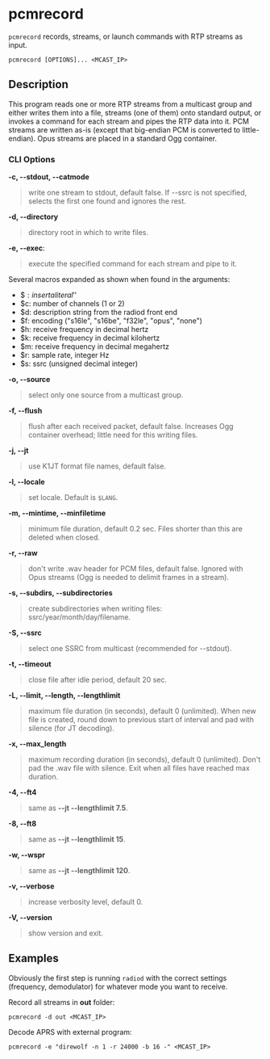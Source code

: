 # pcmrecord

`pcmrecord` records, streams, or launch commands with RTP streams as input.

```
pcmrecord [OPTIONS]... <MCAST_IP>
```

## Description

This program reads one or more RTP streams from a multicast group and either writes them into a file, streams (one of them) onto standard output, or invokes a command for each stream and pipes the RTP data into it. PCM streams are written as-is (except that big-endian PCM is converted to little-endian). Opus streams are placed in a standard Ogg container.

### CLI Options

**-c, --stdout, --catmode**

> write one stream to stdout, default false. If --ssrc is not specified, selects the first one found and ignores the rest.

**-d, --directory**

> directory root in which to write files.

**-e, --exec**: 

> execute the specified command for each stream and pipe to it.

Several macros expanded as shown when found in the arguments:
  - $$: insert a literal '$'
  - $c: number of channels (1 or 2)
  - $d: description string from the radiod front end
  - $f: encoding ("s16le", "s16be", "f32le", "opus", "none")
  - $h: receive frequency in decimal hertz
  - $k: receive frequency in decimal kilohertz
  - $m: receive frequency in decimal megahertz
  - $r: sample rate, integer Hz
  - $s: ssrc (unsigned decimal integer)

**-o, --source**

> select only one source from a multicast group.

**-f, --flush**

> flush after each received packet, default false. Increases Ogg container overhead; little need for this writing files.

**-j, --jt**

> use K1JT format file names, default false.

**-l, --locale**

> set locale. Default is `$LANG`.

**-m, --mintime, --minfiletime**

> minimum file duration, default 0.2 sec. Files shorter than this are deleted when closed.

**-r, --raw**

> don't write .wav header for PCM files, default false. Ignored with Opus streams (Ogg is needed to delimit frames in a stream).

**-s, --subdirs, --subdirectories**

> create subdirectories when writing files: ssrc/year/month/day/filename.

**-S, --ssrc**

> select one SSRC from multicast (recommended for --stdout).

**-t, --timeout**

> close file after idle period, default 20 sec.

**-L, --limit, --length, --lengthlimit**

> maximum file duration (in seconds), default 0 (unlimited). When new file is created, round down to previous start of interval and pad with silence (for JT decoding).

**-x, --max_length**

> maximum recording duration (in seconds), default 0 (unlimited). Don't pad the .wav file with silence. Exit when all files have reached max duration.

**-4, --ft4**

> same as **--jt --lengthlimit 7.5**.

**-8, --ft8**

> same as **--jt --lengthlimit 15**.

**-w, --wspr**

> same as **--jt --lengthlimit 120**.

**-v, --verbose**

> increase verbosity level, default 0.

**-V, --version**

> show version and exit.

## Examples

Obviously the first step is running `radiod` with the correct settings (frequency, demodulator) for whatever mode you want to receive.

Record all streams in **out** folder:

```
pcmrecord -d out <MCAST_IP>
```

Decode APRS with external program:

```
pcmrecord -e "direwolf -n 1 -r 24000 -b 16 -" <MCAST_IP>
```
